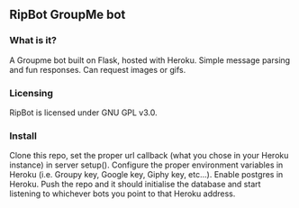 ## RipBot GroupMe bot

### What is it?

A Groupme bot built on Flask, hosted with Heroku. Simple message parsing and
fun responses. Can request images or gifs.

### Licensing

RipBot is licensed under GNU GPL v3.0.

### Install

Clone this repo, set the proper url callback (what you chose in your Heroku instance) in server setup(). Configure the proper environment
variables in Heroku (i.e. Groupy key, Google key, Giphy key, etc...). Enable postgres in Heroku. Push the repo and it should initialise
the database and start listening to whichever bots you point to that Heroku address. 
